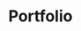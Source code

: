 ---
permalink: /:collection/
title: "Portfolio"
excerpt: "All my current and completed projects"
header:
  image: assets/images/portfolio/openATDBig.png
sidebar:
  - title: "Role"
    image: assets/images/portfolio/openATDLogo.png
    image_alt: "logo"
    text: "Project Lead, Lead Developer"
  - title: "Responsibilities"
    text: "Manage development plan and oversee the Github page"
gallery:
  - url: /assets/images/portfolio/openATDGifAirport.gif
    image_path: assets/images/portfolio/openATDGifAirport.gif
    alt: "placeholder image 1"
  - url: https://github.com/WizzardMaker/WerWird
    image_path: https://github.com/WizzardMaker/WerWird/blob/master/bg.jpg
    alt: "placeholder image 2"
---